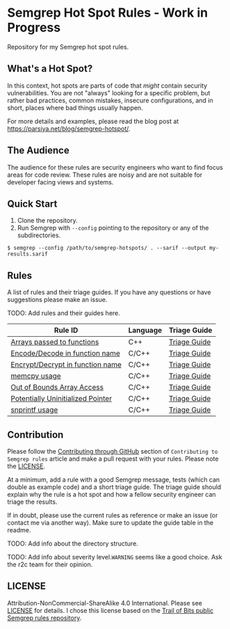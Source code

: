 # Semgrep Hot Spot Rules - Work in Progress
Repository for my Semgrep hot spot rules.

## What's a Hot Spot?
In this context, hot spots are parts of code that *might* contain security
vulnerabilities. You are not "always" looking for a specific problem, but rather
bad practices, common mistakes, insecure configurations, and in short, places
where bad things usually happen.

For more details and examples, please read the blog post at
https://parsiya.net/blog/semgrep-hotspot/.

## The Audience
The audience for these rules are security engineers who want to find focus areas
for code review. These rules are noisy and are not suitable for developer facing
views and systems.

## Quick Start

1. Clone the repository.
2. Run Semgrep with `--config` pointing to the repository or any of the
   subdirectories.

`$ semgrep --config /path/to/semgrep-hotspots/ . --sarif --output my-results.sarif`

## Rules
A list of rules and their triage guides. If you have any questions or have
suggestions please make an issue.

TODO: Add rules and their guides here.

Rule ID | Language | Triage Guide
--- | --- | ---
[Arrays passed to functions](cpp/arrays-passed-to-functions.yaml) | C++ | [Triage Guide](cpp/arrays-passed-to-functions.md)
[Encode/Decode in function name](cpp/encode-decode-function-name.yaml) | C/C++ | [Triage Guide](cpp/encode-decode-function-name.md)
[Encrypt/Decrypt in function name](cpp/encrypt-decrypt-function-name.yaml) | C/C++ | [Triage Guide](cpp/encrypt-decrypt-function-name.md)
[memcpy usage](cpp/memcpy-insecure-use.yaml) | C/C++ | [Triage Guide](cpp/memcpy-insecure-use.md)
[Out of Bounds Array Access](cpp/arrays-out-of-bounds-access.yaml) | C/C++ | [Triage Guide](cpp/arrays-out-of-bounds-access.md)
[Potentially Uninitialized Pointer](cpp/potentially-uninitialized-pointer.yaml) | C/C++ | [Triage Guide](cpp/potentially-uninitialized-pointer.md)
[snprintf usage](cpp/snprintf-insecure-use.yaml) | C/C++ | [Triage Guide](cpp/snprintf-insecure-use.md)


## Contribution
Please follow the [Contributing through GitHub][con-gh] section of
`Contributing to Semgrep rules` article and make a pull request with your rules.
Please note the [LICENSE](LICENSE).

At a minimum, add a rule with a good Semgrep message, tests (which can double as
example code) and a short triage guide. The triage guide should explain why the
rule is a hot spot and how a fellow security engineer can triage the results.

If in doubt, please use the current rules as reference or make an issue (or
contact me via another way). Make sure to update the guide table in the readme.

TODO: Add info about the directory structure. 

TODO: Add info about severity level.`WARNING` seems like a good choice. Ask the r2c team for their opinion.

[con-gh]: https://semgrep.dev/docs/contributing/contributing-to-semgrep-rules-repository/#contributing-through-github

## LICENSE
Attribution-NonCommercial-ShareAlike 4.0 International. Please see
[LICENSE](LICENSE) for details. I chose this license based on the
[Trail of Bits public Semgrep rules repository][tob-rules].

[tob-rules]: https://github.com/trailofbits/semgrep-rules